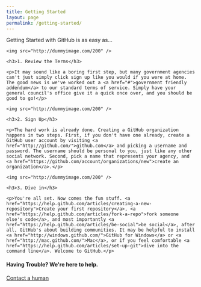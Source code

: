 ```yaml
---
title: Getting Started
layout: page
permalink: /getting-started/
---
```


<p class="lead">Getting Started with GitHub is as easy as...</p>

<div class="row">
  <div class="span4">

    <img src="http://dummyimage.com/200" />
      
    <h3>1. Review the Terms</h3>

    <p>It may sound like a boring first step, but many government agencies can't just simply click sign up like you would if you were at home. The good news is we've worked out a <a href="#">government friendly addendum</a> to our standard terms of service. Simply have your general council's office give it a quick once over, and you should be good to go!</p>

  </div>
  <div class="span4">

    <img src="http://dummyimage.com/200" />

    <h3>2. Sign Up</h3>

    <p>The hard work is already done. Creating a GitHub organization happens in two steps. First, if you don't have one already, create a GitHub user account by visiting <a href="http://github.com/">github.com</a> and picking a username and password. The username should be personal to you, just like any other social network. Second, pick a name that represents your agency, and <a href="https://github.com/account/organizations/new">create an organization</a>.</p>

  </div>
  <div class="span4">

    <img src="http://dummyimage.com/200" />

    <h3>3. Dive in</h3>

    <p>You're all set. Now comes the fun stuff. <a href="https://help.github.com/articles/creating-a-new-repository">Create your first repository</a>, <a href="https://help.github.com/articles/fork-a-repo">fork someone else's code</a>, and most importantly <a href="https://help.github.com/articles/be-social">be social</a>, after all, GitHub's about building communities. It may be helpful to install <a href="http://windows.github.com/">GitHub for Windows</a> or <a href="http://mac.github.com/">Mac</a>, or if you feel comfortable <a href="https://help.github.com/articles/set-up-git">dive into the command line</a>. Welcome to GitHub.</p>
  </div>
</div>

<div class="row">
  <div class="span6 offset3">
    <div class="well text-center">
      <h4>Having Trouble? We're here to help.</h4><a href="mailto:gov@github.com" class="btn btn-primary btn-large">Contact a human</a>
    </div>
  </div>
</div>